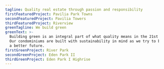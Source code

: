 ```yaml
---
tagline: Quality real estate through passion and responsibility
firstFeaturedProject: Pavilia Park Towns
secondFeaturedProject: Pavilia Towers
thirdFeaturedProject: Riverview
greenTagline: We build green
greenText: >-
  Building green is an integral part of what quality means in the 21st Century.
  Our condominiums are built with sustainability in mind as we try to build for
  a better future.
firstGreenProject: River Park
secondGreenProject: Eden Park II
thirdGreenProject: Eden Park I Highrise
---
```


